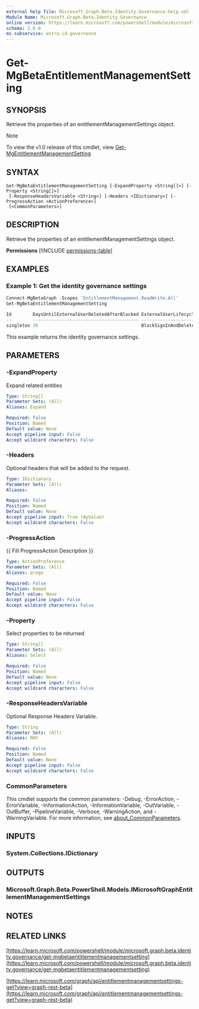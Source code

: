 ```yaml
---
external help file: Microsoft.Graph.Beta.Identity.Governance-help.xml
Module Name: Microsoft.Graph.Beta.Identity.Governance
online version: https://learn.microsoft.com/powershell/module/microsoft.graph.beta.identity.governance/get-mgbetaentitlementmanagementsetting
schema: 2.0.0
ms.subservice: entra-id-governance
---
```


# Get-MgBetaEntitlementManagementSetting

## SYNOPSIS
Retrieve the properties of an entitlementManagementSettings object.

> [!NOTE]
> To view the v1.0 release of this cmdlet, view [Get-MgEntitlementManagementSetting](/powershell/module/Microsoft.Graph.Identity.Governance/Get-MgEntitlementManagementSetting?view=graph-powershell-1.0)

## SYNTAX

```
Get-MgBetaEntitlementManagementSetting [-ExpandProperty <String[]>] [-Property <String[]>]
 [-ResponseHeadersVariable <String>] [-Headers <IDictionary>] [-ProgressAction <ActionPreference>]
 [<CommonParameters>]
```

## DESCRIPTION
Retrieve the properties of an entitlementManagementSettings object.

**Permissions**
[!INCLUDE [permissions-table](~/../graphref/api-reference/beta/includes/permissions/entitlementmanagementsettings-get-permissions.md)]

## EXAMPLES
### Example 1: Get the identity governance settings

```powershell
Connect-MgBetaGraph -Scopes 'EntitlementManagement.ReadWrite.All'
Get-MgBetaEntitlementManagementSetting

Id        DaysUntilExternalUserDeletedAfterBlocked ExternalUserLifecycleAction
--        ---------------------------------------- ---------------------------
singleton 30                                       BlockSignInAndDelete
```

This example returns the identity governance settings.

## PARAMETERS

### -ExpandProperty
Expand related entities

```yaml
Type: String[]
Parameter Sets: (All)
Aliases: Expand

Required: False
Position: Named
Default value: None
Accept pipeline input: False
Accept wildcard characters: False
```

### -Headers
Optional headers that will be added to the request.

```yaml
Type: IDictionary
Parameter Sets: (All)
Aliases:

Required: False
Position: Named
Default value: None
Accept pipeline input: True (ByValue)
Accept wildcard characters: False
```

### -ProgressAction
{{ Fill ProgressAction Description }}

```yaml
Type: ActionPreference
Parameter Sets: (All)
Aliases: proga

Required: False
Position: Named
Default value: None
Accept pipeline input: False
Accept wildcard characters: False
```

### -Property
Select properties to be returned

```yaml
Type: String[]
Parameter Sets: (All)
Aliases: Select

Required: False
Position: Named
Default value: None
Accept pipeline input: False
Accept wildcard characters: False
```

### -ResponseHeadersVariable
Optional Response Headers Variable.

```yaml
Type: String
Parameter Sets: (All)
Aliases: RHV

Required: False
Position: Named
Default value: None
Accept pipeline input: False
Accept wildcard characters: False
```

### CommonParameters
This cmdlet supports the common parameters: -Debug, -ErrorAction, -ErrorVariable, -InformationAction, -InformationVariable, -OutVariable, -OutBuffer, -PipelineVariable, -Verbose, -WarningAction, and -WarningVariable. For more information, see [about_CommonParameters](http://go.microsoft.com/fwlink/?LinkID=113216).

## INPUTS

### System.Collections.IDictionary
## OUTPUTS

### Microsoft.Graph.Beta.PowerShell.Models.IMicrosoftGraphEntitlementManagementSettings
## NOTES

## RELATED LINKS

[https://learn.microsoft.com/powershell/module/microsoft.graph.beta.identity.governance/get-mgbetaentitlementmanagementsetting](https://learn.microsoft.com/powershell/module/microsoft.graph.beta.identity.governance/get-mgbetaentitlementmanagementsetting)

[https://learn.microsoft.com/graph/api/entitlementmanagementsettings-get?view=graph-rest-beta](https://learn.microsoft.com/graph/api/entitlementmanagementsettings-get?view=graph-rest-beta)




